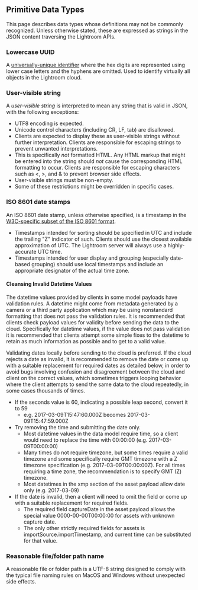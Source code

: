 ## Primitive Data Types

This page describes data types whose definitions may not be commonly recognized. Unless otherwise stated, these are expressed as strings in the JSON content traversing the Lightroom APIs.

### Lowercase UUID

A <a target="new" href="http://en.wikipedia.org/wiki/Universally_unique_identifier"> universally-unique identifier</a> where the hex digits are represented using lower case letters and the hyphens are omitted. Used to identify virtually all objects in the Lightroom cloud.

### User-visible string

A *user-visible string* is interpreted to mean any string that is valid in JSON, with the following exceptions:

* UTF8 encoding is expected.
* Unicode control characters (including CR, LF, tab) are disallowed.
* Clients are expected to display these as user-visible strings without further interpretation. Clients are responsible for escaping strings to prevent unwanted interpretations.
* This is specifically _not_ formatted HTML. Any HTML markup that might be entered into the string should _not_ cause the corresponding HTML formatting to occur. Clients are responsible for escaping characters such as <, >, and & to prevent browser side effects.
* User-visible strings must be non-empty.
* Some of these restrictions might be overridden in specific cases.


### ISO 8601 date stamps

An ISO 8601 date stamp, unless otherwise specified, is a timestamp in the [W3C-specific subset of the ISO 8601 format](http://www.w3.org/TR/NOTE-datetime).

* Timestamps intended for sorting should be specified in UTC and include the trailing "Z" indicator of such. Clients should use the closest available approximation of UTC. The Lightroom server will always use a highly-accurate UTC time.
* Timestamps intended for user display and grouping (especially date-based grouping) should use local timestamps and include an appropriate designator of the actual time zone.

#### Cleansing Invalid Datetime Values

The datetime values provided by clients in some model payloads have validation rules. A datetime might come from metadata generated by a camera or a third party application which may be using nonstandard formatting that does not pass the validation rules. It is recommended that clients check payload values for validity before sending the data to the cloud. Specifically for datetime values, if the value does not pass validation it is recommended that clients attempt some simple fixes to the datetime to retain as much information as possible and to get to a valid value.

Validating dates locally before sending to the cloud is preferred. If the cloud rejects a date as invalid, it is recommended to remove the date or come up with a suitable replacement for required dates as detailed below, in order to avoid bugs involving confusion and disagreement between the cloud and client on the correct values, which sometimes triggers looping behavior where the client attempts to send the same data to the cloud repeatedly, in some cases thousands of times.

* If the seconds value is 60, indicating a possible leap second, convert it to 59
    * e.g. 2017-03-09T15:47:60.000Z becomes 2017-03-09T15:47:59.000Z
* Try removing the time and submitting the date only.
    * Most datetime values in the data model require time, so a client would need to replace the time with 00:00:00 (e.g. 2017-03-09T00:00:00)
    * Many times do not require timezone, but some times require a valid timezone and some specifically require GMT timezone with a Z timezone specification (e.g. 2017-03-09T00:00:00Z). For all times requiring a time zone, the recommendation is to specify GMT (Z) timezone.
    * Most datetimes in the xmp section of the asset payload allow date only (e.g. 2017-03-09)
* If the date is invalid, then a client will need to omit the field or come up with a suitable replacement for required fields.
    * The required field captureDate in the asset payload allows the special value 0000-00-00T00:00:00 for assets with unknown capture date.
    * The only other strictly required fields for assets is importSource.importTimestamp, and current time can be substituted for that value.

### Reasonable file/folder path name

A reasonable file or folder path is a UTF-8 string designed to comply with the typical file naming rules on MacOS and Windows without unexpected side effects.
